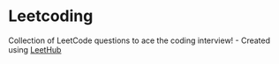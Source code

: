# Leetcoding
Collection of LeetCode questions to ace the coding interview! - Created using [LeetHub](https://github.com/QasimWani/LeetHub)
